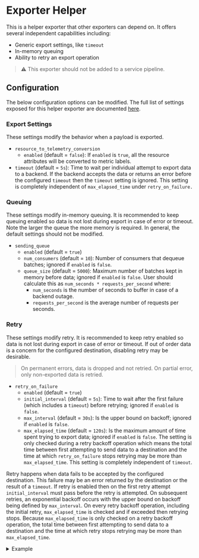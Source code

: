 # Exporter Helper

This is a helper exporter that other exporters can depend on. It offers several
independent capabilities including:

- Generic export settings, like `timeout`
- In-memory queuing
- Ability to retry an export operation

> :warning: This exporter should not be added to a service pipeline.

## Configuration

The below configuration options can be modified. The full list of settings
exposed for this helper exporter are documented [here](factory.go).

### Export Settings

These settings modify the behavior when a payload is exported.

- `resource_to_telemetry_conversion`
  - `enabled` (default = `false`): If `enabled` is `true`, all the resource
    attributes will be converted to metric labels.
- `timeout` (default = `5s`): Time to wait per individual attempt to export data
  to a backend. If the backend accepts the data or returns an error before the
  configured `timeout` then the `timeout` setting is ignored. This setting is
  completely independent of `max_elapsed_time` under `retry_on_failure.`

### Queuing

These settings modify in-memory queuing. It is recommended to keep queuing
enabled so data is not lost during export in case of error or timeout.
Note the larger the queue the more memory is required. In general,
the default settings should not be modified.

- `sending_queue`
  - `enabled` (default = `true`)
  - `num_consumers` (default = `10`): Number of consumers that dequeue batches;
    ignored if `enabled` is `false`.
  - `queue_size` (default = `5000`): Maximum number of batches kept in memory
    before data; ignored if `enabled` is `false`.
  User should calculate this as `num_seconds * requests_per_second` where:
    - `num_seconds` is the number of seconds to buffer in case of a backend outage.
    - `requests_per_second` is the average number of requests per seconds.

### Retry

These settings modify retry. It is recommended to keep retry enabled so data is
not lost during export in case of error or timeout. If out of order data is a
concern for the configured destination, disabling retry may be desirable.

> On permanent errors, data is dropped and not retried. On partial error, only
> non-exported data is retried.

- `retry_on_failure`
  - `enabled` (default = `true`)
  - `initial_interval` (default = `5s`): Time to wait after the first failure
    (which includes a `timeout`) before retrying; ignored if `enabled` is
    `false`.
  - `max_interval` (default = `30s`): Is the upper bound on backoff; ignored if
    `enabled` is `false`.
  - `max_elapsed_time` (default = `120s`): Is the maximum amount of time spent
    trying to export data; ignored if `enabled` is `false`. The setting is only
    checked during a retry backoff operation which means the total time between
    first attempting to send data to a destination and the time at which
    `retry_on_failure` stops retrying may be more than `max_elapsed_time`. This
    setting is completely independent of `timeout`.

Retry happens when data fails to be accepted by the configured destination.
This failure may be an error returned by the destination or the result of a
`timeout`. If retry is enabled then on the first retry attempt
`initial_interval` must pass before the retry is attempted. On subsequent
retries, an exponential backoff occurs with the upper bound on backoff being
defined by `max_interval`. On every retry backoff operation, including the
initial retry, `max_elapsed_time` is checked and if exceeded then retrying
stops. Because `max_elapsed_time` is only checked on a retry backoff operation,
the total time between first attempting to send data to a destination and the
time at which retry stops retrying may be more than `max_elapsed_time`.

<details>
<summary>
Example
</summary>

For example, let's assume a configured destination is completely unavailable
for three minutes and that `max_elapsed_time` is changed to `30s`. For
demonstration purposes, let's use the `max_interval` for the backoff every
time.

- The first export request will `timeout` (total time = 5s)
- `max_elapsed_time` in `retry_on_failure` is checked and evaluates false
- `initial_interval` for `retry_on_failure` passes and then data is sent again
  (total time = 10s)
- The second export request will `timeout` (total time = 15s)
- `max_elapsed_time` in `retry_on_failure` is checked and evaluates false
- An exponential backoff occurs which can be a maximum of `max_interval`
  (assuming max, total time = 45s)
- The third export request will `timeout` (total time = 50s)
- `max_elapsed_time` in `retry_on_failure` is checked and evaluates to true;
  retry stops (total time is greater than `max_elapsed_time`)
</details>

